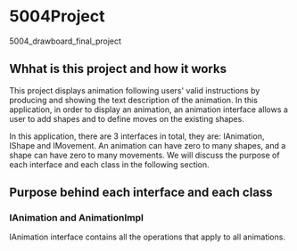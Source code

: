 # 5004Project
5004_drawboard_final_project


## Whhat is this project and how it works

This project displays animation following users' valid instructions by producing and showing the text description of the animation. In this application, in order to display an animation, an animation interface allows a user to add shapes and to define moves on the existing shapes.

In this application, there are 3 interfaces in total, they are: IAnimation, IShape and IMovement. An animation can have zero to many shapes, and a shape can have zero to many movements. We will discuss the purpose of each interface and each class in the following section.


## Purpose behind each interface and each class

### IAnimation and AnimationImpl
IAnimation interface contains all the operations that apply to all animations. 
